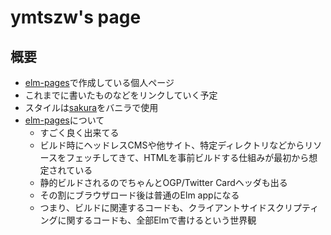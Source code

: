 # ymtszw's page

## 概要

* [elm-pages]で作成している個人ページ
* これまでに書いたものなどをリンクしていく予定
* スタイルは[sakura](https://github.com/oxalorg/sakura)をバニラで使用
* [elm-pages]について
  * すごく良く出来てる
  * ビルド時にヘッドレスCMSや他サイト、特定ディレクトリなどからリソースをフェッチしてきて、HTMLを事前ビルドする仕組みが最初から想定されている
  * 静的ビルドされるのでちゃんとOGP/Twitter Cardヘッダも出る
  * その割にブラウザロード後は普通のElm appになる
  * つまり、ビルドに関連するコードも、クライアントサイドスクリプティングに関するコードも、全部Elmで書けるという世界観

[elm-pages]: https://github.com/dillonkearns/elm-pages
